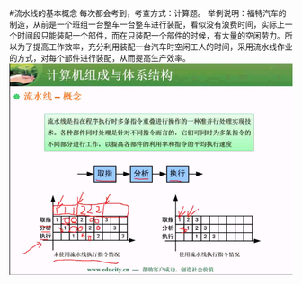 #流水线的基本概念
每次都会考到，考查方式：计算题。
举例说明：福特汽车的制造，从前是一个班组一台整车一台整车进行装配，看似没有浪费时间，实际上一个时间段只能装配一个部件，而在只装配一个部件的时候，有大量的空闲劳力。所以为了提高工作效率，充分利用装配一台汽车时空闲工人的时间，采用流水线作业的方式，对每个部件进行装配，从而提高生产效率。
![](/imgs/1.2.7-1流水线的基本概念.png)

